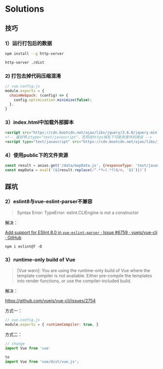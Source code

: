# Solutions

## 技巧

### 1）运行打包后的数据

```bash
npm install --g http-server

http-server ./dist
```

### 2) 打包去掉代码压缩混淆

```js
// vue.config.js
module.exports = {
  chainWebpack: (config) => {
    config.optimization.minimize(false);
  },
}
```

### 3）index.html中加载外部脚本

```html
<script src="https://cdn.bootcdn.net/ajax/libs/jquery/3.6.0/jquery.min.js"></script>
<!-- 最好带上type="text/javascript"，否则在https域名下可能有意外的错误 -->
<script type="text/javascript" src="https://cdn.bootcdn.net/ajax/libs/jquery/3.6.0/jquery.min.js"></script>
```

### 4）使用public下的文件资源

```js
const result = axios.get('/data/mapData.js', {responseType: 'text/javascript'})
const mapData = eval(`(${result.replace(/^.*?=(.*?)$/m, '$1')})`)
```



## 踩坑

### 2）eslint8与vue-eslint-parser不兼容

> Syntax Error: TypeError: eslint.CLIEngine is not a constructor

解决：

[Add support for ESlint 8.0 in `vue-eslint-parser` · Issue #6759 · vuejs/vue-cli · GitHub](https://github.com/vuejs/vue-cli/issues/6759)

```shell
npm i eslint@7 -D  
```

### 3）runtime-only build of Vue

>  [Vue warn]: You are using the runtime-only build of Vue where the template compiler is not available. Either pre-compile the templates into render functions, or use the compiler-included build.

解决：

https://github.com/vuejs/vue-cli/issues/2754

方式一：

```js
// vue.config.js
module.exports = { runtimeCompiler: true, }
```

方式二：

```js
// change
import Vue from 'vue'

to
import Vue from 'vue/dist/vue.js';
```


